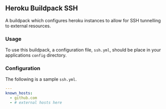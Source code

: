 ## Heroku Buildpack SSH

A buildpack which configures heroku instances to allow for SSH tunnelling to external resources.

### Usage
To use this buildpack, a configuration file, `ssh.yml`, should be place in your applications `config` directory.

### Configuration
The following is a sample `ssh.yml`.
```yaml
---
known_hosts:
  - github.com
  - # external hosts here
```
